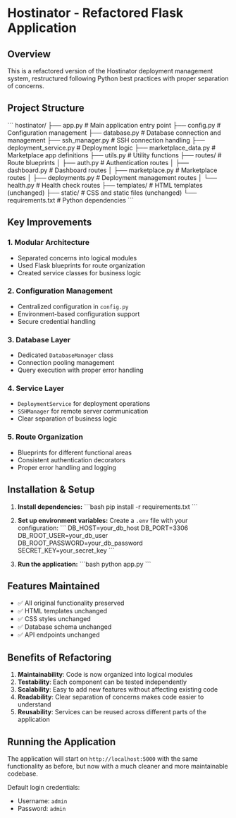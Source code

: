 # Hostinator - Refactored Flask Application

## Overview
This is a refactored version of the Hostinator deployment management system, restructured following Python best practices with proper separation of concerns.

## Project Structure

\`\`\`
hostinator/
├── app.py                 # Main application entry point
├── config.py             # Configuration management
├── database.py           # Database connection and management
├── ssh_manager.py        # SSH connection handling
├── deployment_service.py # Deployment logic
├── marketplace_data.py   # Marketplace app definitions
├── utils.py              # Utility functions
├── routes/               # Route blueprints
│   ├── auth.py          # Authentication routes
│   ├── dashboard.py     # Dashboard routes
│   ├── marketplace.py   # Marketplace routes
│   ├── deployments.py   # Deployment management routes
│   └── health.py        # Health check routes
├── templates/           # HTML templates (unchanged)
├── static/             # CSS and static files (unchanged)
└── requirements.txt    # Python dependencies
\`\`\`

## Key Improvements

### 1. **Modular Architecture**
- Separated concerns into logical modules
- Used Flask blueprints for route organization
- Created service classes for business logic

### 2. **Configuration Management**
- Centralized configuration in `config.py`
- Environment-based configuration support
- Secure credential handling

### 3. **Database Layer**
- Dedicated `DatabaseManager` class
- Connection pooling management
- Query execution with proper error handling

### 4. **Service Layer**
- `DeploymentService` for deployment operations
- `SSHManager` for remote server communication
- Clear separation of business logic

### 5. **Route Organization**
- Blueprints for different functional areas
- Consistent authentication decorators
- Proper error handling and logging

## Installation & Setup

1. **Install dependencies:**
   \`\`\`bash
   pip install -r requirements.txt
   \`\`\`

2. **Set up environment variables:**
   Create a `.env` file with your configuration:
   \`\`\`
   DB_HOST=your_db_host
   DB_PORT=3306
   DB_ROOT_USER=your_db_user
   DB_ROOT_PASSWORD=your_db_password
   SECRET_KEY=your_secret_key
   \`\`\`

3. **Run the application:**
   \`\`\`bash
   python app.py
   \`\`\`

## Features Maintained

- ✅ All original functionality preserved
- ✅ HTML templates unchanged
- ✅ CSS styles unchanged
- ✅ Database schema unchanged
- ✅ API endpoints unchanged

## Benefits of Refactoring

1. **Maintainability**: Code is now organized into logical modules
2. **Testability**: Each component can be tested independently
3. **Scalability**: Easy to add new features without affecting existing code
4. **Readability**: Clear separation of concerns makes code easier to understand
5. **Reusability**: Services can be reused across different parts of the application

## Running the Application

The application will start on `http://localhost:5000` with the same functionality as before, but now with a much cleaner and more maintainable codebase.

Default login credentials:
- Username: `admin`
- Password: `admin`
